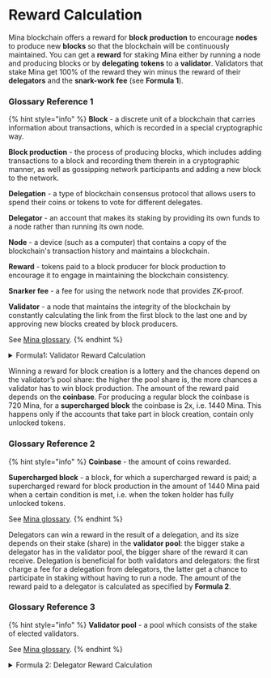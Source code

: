 # Reward Calculation

Mina blockchain offers a reward for **block production** to encourage **nodes** to produce new **blocks** so that the blockchain will be continuously maintained. You can get a **reward** for staking Mina either by running a node and producing blocks or by **delegating** **tokens** to a **validator**. Validators that stake Mina get 100% of the reward they win minus the reward of their **delegators** and the **snark-work fee** (see **Formula 1**).

### Glossary Reference 1

{% hint style="info" %}
**Block** - a discrete unit of a blockchain that carries information about transactions, which is recorded in a special cryptographic way.

**Block production** - the process of producing blocks, which includes adding transactions to a block and recording them therein in a cryptographic manner, as well as gossipping network participants and adding a new block to the network.

**Delegation** - a type of blockchain consensus protocol that allows users to spend their coins or tokens to vote for different delegates.

**Delegator** - an account that makes its staking by providing its own funds to a node rather than running its own node.

**Node** - a device (such as a computer) that contains a copy of the blockchain's transaction history and maintains a blockchain.

**Reward** - tokens paid to a block producer for block production to encourage it to engage in maintaining the blockchain consistency.

**Snarker fee** - a fee for using the network node that provides ZK-proof.

**Validator** - a node that maintains the integrity of the blockchain by constantly calculating the link from the first block to the last one and by approving new blocks created by block producers.

See [Mina glossary](../mina-glossary.md).
{% endhint %}

<details>

<summary>Formula1: Validator Reward Calculation</summary>

**BR = CR+TF+SF +(\*SR),**

where **BR** - block reward,

**CR** - coinbase reward,

**TF** - transaction fee,

**SF** - snark-work fee,

**SR** - supercharged reward.

</details>

Winning a reward for block creation is a lottery and the chances depend on the validator’s pool share: the higher the pool share is, the more chances a validator has to win block production. The amount of the reward paid depends on the **coinbase**. For producing a regular block the coinbase is 720 Mina, for a **supercharged block** the coinbase is 2x, i.e. 1440 Mina. This happens only if the accounts that take part in block creation, contain only unlocked tokens.

### Glossary Reference 2

{% hint style="info" %}
**Coinbase** - the amount of coins rewarded.

**Supercharged block** - a block, for which a supercharged reward is paid; a supercharged reward for block production in the amount of 1440 Mina paid when a certain condition is met, i.e. when the token holder has fully unlocked tokens.

See [Mina glossary](../mina-glossary.md).
{% endhint %}

Delegators can win a reward in the result of a delegation, and its size depends on their stake (share) in the **validator pool**: the bigger stake a delegator has in the validator pool, the bigger share of the reward it can receive. Delegation is beneficial for both validators and delegators: the first charge a fee for a delegation from delegators, the latter get a chance to participate in staking without having to run a node. The amount of the reward paid to a delegator is calculated as specified by **Formula 2**.

### Glossary Reference 3

{% hint style="info" %}
**Validator pool** - a pool which consists of the stake of elected validators.

See [Mina glossary](../mina-glossary.md).
{% endhint %}

<details>

<summary>Formula 2: Delegator Reward Calculation</summary>

**DR = (BR\*S + (SR)) \* (1-PF),**

where **DR** - delegator reward,

**BR** - block reward,

**S** - shares,

**SR** - supercharged reward,

**PF** - pool fees.

</details>
